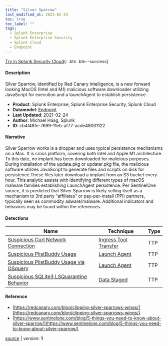 ```yaml
---
title: "Silver Sparrow"
last_modified_at: 2021-02-24
toc: true
toc_label: ""
tags:
  - Splunk Enterprise
  - Splunk Enterprise Security
  - Splunk Cloud
  - Endpoint
---
```


[Try in Splunk Security Cloud](https://www.splunk.com/en_us/cyber-security.html){: .btn .btn--success}

#### Description

Silver Sparrow, identified by Red Canary Intelligence, is a new forward looking MacOS (Intel and M1) malicious software downloader utilizing JavaScript for execution and a launchAgent to establish persistence.

- **Product**: Splunk Enterprise, Splunk Enterprise Security, Splunk Cloud
- **Datamodel**: [Endpoint](https://docs.splunk.com/Documentation/CIM/latest/User/Endpoint)
- **Last Updated**: 2021-02-24
- **Author**: Michael Haag, Splunk
- **ID**: cb4f48fe-7699-11eb-af77-acde48001122

#### Narrative

Silver Sparrow works is a dropper and uses typical persistence mechanisms on a Mac. It is cross platform, covering both Intel and Apple M1 architecture. To this date, no implant has been downloaded for malicious purposes. During installation of the update.pkg or updater.pkg file, the malicious software utilizes JavaScript to generate files and scripts on disk for persistence.These files later download a implant from an S3 bucket every hour. This analytic assists with identifying different types of macOS malware families establishing LaunchAgent persistence. Per SentinelOne source, it is predicted that Silver Sparrow is likely selling itself as a mechanism to 3rd party “affiliates” or pay-per-install (PPI) partners, typically seen as commodity adware/malware. Additional indicators and behaviors may be found within the references.

#### Detections

| Name        | Technique   | Type         |
| ----------- | ----------- |--------------|
| [Suspicious Curl Network Connection](/endpoint/suspicious_curl_network_connection/) | [Ingress Tool Transfer](/tags/#ingress-tool-transfer) | TTP |
| [Suspicious PlistBuddy Usage](/endpoint/suspicious_plistbuddy_usage/) | [Launch Agent](/tags/#launch-agent) | TTP |
| [Suspicious PlistBuddy Usage via OSquery](/endpoint/suspicious_plistbuddy_usage_via_osquery/) | [Launch Agent](/tags/#launch-agent) | TTP |
| [Suspicious SQLite3 LSQuarantine Behavior](/endpoint/suspicious_sqlite3_lsquarantine_behavior/) | [Data Staged](/tags/#data-staged) | TTP |

#### Reference

* [https://redcanary.com/blog/clipping-silver-sparrows-wings/](https://redcanary.com/blog/clipping-silver-sparrows-wings/)
* [https://www.sentinelone.com/blog/5-things-you-need-to-know-about-silver-sparrow/](https://www.sentinelone.com/blog/5-things-you-need-to-know-about-silver-sparrow/)



[*source*](https://github.com/splunk/security_content/tree/develop/stories/silver_sparrow.yml) \| *version*: **1**